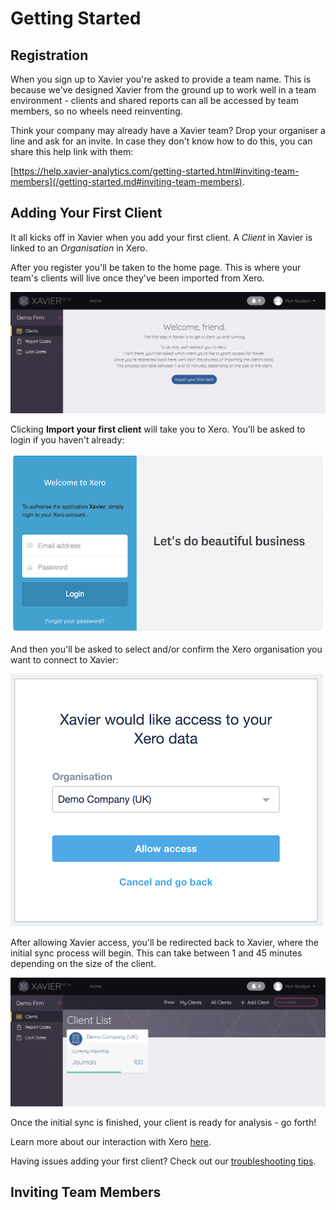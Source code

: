 # Getting Started

## Registration

When you sign up to Xavier you're asked to provide a team name. This is because we've designed Xavier from the ground up 
to work well in a team environment - clients and shared reports can all be accessed by team members, so no wheels need
reinventing.

Think your company may already have a Xavier team? Drop your organiser a line and ask for an invite. In case they don't 
know how to do this, you can share this help link with them: 

[https://help.xavier-analytics.com/getting-started.html#inviting-team-members](/getting-started.md#inviting-team-members). 


## Adding Your First Client

It all kicks off in Xavier when you add your first client. A *Client* in Xavier is linked to an *Organisation* in Xero.

After you register you'll be taken to the home page. This is where your team's clients will live once they've been imported from Xero.

![Import your first client](./images/add-first-client.png)

Clicking **Import your first client** will take you to Xero. You'll be asked to login if you haven't already:

![Xero login](./images/xero-login.png) 

And then you'll be asked to select and/or confirm the Xero organisation you want to connect to Xavier:

![Select Xero organisation](./images/select-xero-organisation.png)

After allowing Xavier access, you'll be redirected back to Xavier, where the initial sync process will begin. 
This can take between 1 and 45 minutes depending on the size of the client.

![Initial client sync](./images/initial-client-sync.png)

Once the initial sync is finished, your client is ready for analysis - go forth!

Learn more about our interaction with Xero [here](/xero-integration.md).

Having issues adding your first client? Check out our [troubleshooting tips](/troubleshooting.md). 


## Inviting Team Members

